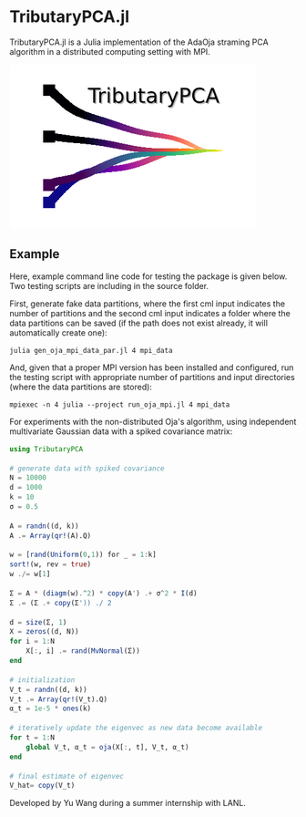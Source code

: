TributaryPCA.jl
=========

TributaryPCA.jl is a Julia implementation of the AdaOja straming PCA algorithm in a distributed computing setting with MPI. 

![TributaryPCAlogo](trib_pca_logo.png)

Example
------------

Here, example command line code for testing the package is given below. Two testing scripts are including in the source folder.

First, generate fake data partitions, where the first cml input indicates the number of partitions and the second cml input indicates a folder where the data partitions can be saved (if the path does not exist already, it will automatically create one):

```shell
julia gen_oja_mpi_data_par.jl 4 mpi_data
```

And, given that a proper MPI version has been installed and configured, run the testing script with appropriate number of partitions and input directories (where the data partitions are stored):

```shell
mpiexec -n 4 julia --project run_oja_mpi.jl 4 mpi_data
```

For experiments with the non-distributed Oja's algorithm, using independent multivariate Gaussian data with a spiked covariance matrix:

```julia
using TributaryPCA

# generate data with spiked covariance
N = 10000
d = 1000
k = 10
σ = 0.5

A = randn((d, k))
A .= Array(qr!(A).Q)

w = [rand(Uniform(0,1)) for _ = 1:k]
sort!(w, rev = true)
w ./= w[1] 

Σ = A * (diagm(w).^2) * copy(A') .+ σ^2 * I(d)
Σ .= (Σ .+ copy(Σ')) ./ 2

d = size(Σ, 1)
X = zeros((d, N))
for i = 1:N
    X[:, i] .= rand(MvNormal(Σ))
end

# initialization
V_t = randn((d, k))
V_t .= Array(qr!(V_t).Q)
α_t = 1e-5 * ones(k)

# iteratively update the eigenvec as new data become available
for t = 1:N
    global V_t, α_t = oja(X[:, t], V_t, α_t)
end

# final estimate of eigenvec
V_hat= copy(V_t)
```

Developed by Yu Wang during a summer internship with LANL.
